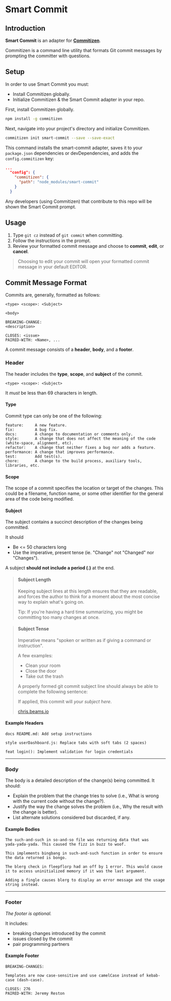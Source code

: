 # Smart Commit

## Introduction
__Smart Commit__ is an adapter for [__Commitizen__](https://www.npmjs.com/package/commitizen).  

Commitizen is a command line utility that formats Git commit messages by prompting the committer with questions.  

## Setup

In order to use Smart Commit you must:
* Install Commitizen globally.
* Initialize Commitizen & the Smart Commit adapter in your repo.

First, install Commitizen globally.
```bash
npm install -g commitizen
```

Next, navigate into your project's directory and initialize Commitizen.  
```bash
commitizen init smart-commit --save --save-exact
```

This command installs the smart-commit adapter, saves it to your `package.json` dependencies or devDependencies, and adds the `config.commitizen` key:
```JSON
...
  "config": {
    "commitizen": {
      "path": "node_modules/smart-commit"
    }
  }
```

Any developers (using Commitizen) that contribute to this repo will be shown the Smart Commit prompt.

## Usage

1. Type `git cz` instead of `git commit` when committing.
1. Follow the instructions in the prompt.
1. Review your formatted commit message and choose to **commit**, **edit**, or **cancel**.

> Choosing to edit your commit will open your formatted commit message in your default EDITOR.

## Commit Message Format

Commits are, generally, formatted as follows:
```
<type> <scope>: <Subject>

<body>

BREAKING-CHANGE:
<description>

CLOSES: <issue>
PAIRED-WITH: <Name>, ...
```

A commit message consists of a **header**, **body**, and a **footer**.  

### Header

The header includes the **type**, **scope**, and **subject** of the commit.
```
<type> <scope>: <Subject>
```
It _must_ be less than 69 characters in length.


#### Type

Commit type can only be one of the following:

```
feature:     A new feature.
fix:         A bug fix.
docs:        A change to documentation or comments only.
style:       A change that does not affect the meaning of the code (white-space, alignment, etc).
refactor:    A change that neither fixes a bug nor adds a feature.
performance: A change that improves performance.
test:        Add test(s).
chore:       A change to the build process, auxiliary tools, libraries, etc.
```

#### Scope

The scope of a commit specifies the location or target of the changes. This could be a filename, function
name, or some other identifier for the general area of the code being modified.

#### Subject

The subject contains a succinct description of the changes being committed.

It should
* Be <= 50 characters long
* Use the imperative, present tense (ie. "Change" not "Changed" nor "Changes").

A subject **should not include a period (.)** at the end.

> #### Subject Length  
> Keeping subject lines at this length ensures that they are readable, and forces the author to think for a moment about the most concise way to explain what's going on.  
>
> Tip: If you're having a hard time summarizing, you might be committing too many changes at once.  

> #### Subject Tense  
> Imperative means "spoken or written as if giving a command or instruction".  
>
> A few examples:  
> * Clean your room  
> * Close the door  
> * Take out the trash  
>
> A properly formed git commit subject line should always be able to complete the following sentence:  
>
> If applied, this commit will _your subject here_.
>
>[chris.beams.io](http://chris.beams.io/posts/git-commit/)

#### Example Headers
```
docs README.md: Add setup instructions

style userDashboard.js: Replace tabs with soft tabs (2 spaces)

feat login(): Implement validation for login credentials
```
---
### Body

The body is a detailed description of the change(s) being committed. It should:  
* Explain the problem that the change tries to solve (i.e., What is wrong with the current code without the change?).
* Justify the way the change solves the problem (i.e., Why the result with the change is better).
* List alternate solutions considered but discarded, if any.

#### Example Bodies

```
The such-and-such in so-and-so file was returning data that was
yada-yada-yada. This caused the fizz in buzz to woof.

This implements bingbang in such-and-such function in order to ensure
the data returned is bongo.
```

```
The blerg check in fleepflorp had an off by 1 error. This would cause
it to access uninitialized memory if it was the last argument.

Adding a fingle causes blerg to display an error message and the usage
string instead.
```

---
### Footer

_The footer is optional._  

It includes:
- breaking changes introduced by the commit
- issues closed by the commit
- pair programming partners

#### Example Footer
```
BREAKING-CHANGES:

Templates are now case-sensitive and use camelCase instead of kebab-case (dash-case).

CLOSES: 276
PAIRED-WITH: Jeremy Reston
```
